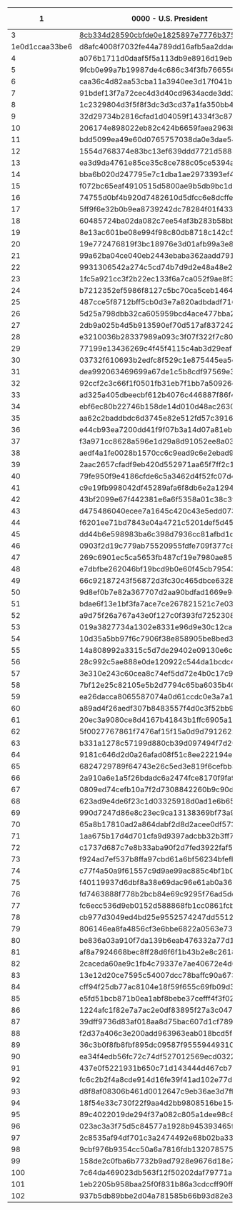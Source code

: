 | 1 | 0000 - U.S. President | 0001 - U.S. Senate | 0002 - Governor | 0003 - County Clerk | 0004 - Question 1 - should the starting time of the annual town meeting be moved to 6:30 PM? |
| --- | --- | --- | --- | --- | --- |
| 3 | [8cb334d28590cbfde0e1825897e7776b37564168](https://github.com/TrustTheVote-Project/VTP-mock-election.US.14/commit/8cb334d28590cbfde0e1825897e7776b37564168) | 2c62af95112fd3bcaef879359039d57cb5a74f63 | 511e2d6adfcf4dd96f98e5dcdd08aa67a95f66d7 | be1df024257c92686ac113b35b\
1e0d1ccaa33be6 | d8afc4008f7032fe44a789dd16afb5aa2ddac04c |
| 4 | a076b1711d0daaf5f5a113db9e8916d19eb43923 | bbb105c20d87e6fc05d02d698b5a952054e7698b | 5e0608e06aa3ac109b227944f930779bcb4be486 | a95d8cf214c25d7a782b0b7d3857bf49481a899d | 71ed0892b6a18b5fd91b15c4cf2544646d627e5c |
| 5 | 9fcb0e99a7b19987de4c686c34f3fb7665562a79 | 22d163349d42f7c03c03c88f4b5bb19f88609f17 | de35094ba6577845fdb8b1371ae98571d60226b0 | edfd8758bc5e108ed52f6eabf59c32ad2e736999 | d5d9f06d78139ac1ef529514aa00439427b5a6b5 |
| 6 | caa36c4d82aa53cba11a3940ee3d17f041b0bfee | 4e29106d9d7bf3f9b8df8e5152e4b56f109fd819 | 84f196e27c1fd67edfd31915c5fc392d96db4282 | 6c065412a9fdfba898b9b17f3087a08bc3c6d2df | 64e52d36e30855c2b5b2020bbfb5c89e2310cec8 |
| 7 | 91bdef13f7a72cec4d3d40cd9634acde3dd3cd1e | 225e4732c4ae0f462e22c71928ef6c749072ab4f | 768b31f54029ff4439dc3ac956bda704f1169b8b | c7a42960469f5e498efe91c03d06b328834f947c | a65fac9d93fb89cea68662fa9cddfb88b4b2de5e |
| 8 | 1c2329804d3f5f8f3dc3d3cd37a1fa350bb4dfa3 | f7c8391d2c51709babb009a175cc755283485612 | 83c4521e7395ed24e297509f64a01b16b91f909a | a92290df3318c7ba18dc141d078818b43a287ef8 | f846a9adcfa1ac2e61ae0df0ac1131b96271433b |
| 9 | 32d29734b2816cfad1d04059f14334f3c87ffd4d | cf301091386f7f4c3fdc6f7e91baa8fe238e1e75 | 59231bcf71d7b8bea03e5e7456b11849132bdf70 | 44dbddf23f6055e11b4e3d0d3dd31ffa1569469c | 27a4fec7ccc558b71f5bdc210b2a17d01647003f |
| 10 | 206174e898022eb82c424b6659faea2963bcb502 | d7deecf61b0696dc501e4000f1cfb88d432f8337 | aa913235fec5242b390e702f8695f2777bc049c5 | 6b8f519262d1a090bb20c2575f15d73277d7593b | 7bc7fba227eb8275a5dd5284af6ca73ae347056d |
| 11 | bdd5099ea49e60d0765757038da0e3dae5443f32 | 367bfb5176b09c40dac9f66eafa8ca3f4ab2dc99 | bcaec7d04a3d43ab82a9e1727eda2b9f35773df1 | 4e139fa6e1f380435359fd026e7e14d012c36913 | b970b4224428ce52cffb68754c1900ea07d1c670 |
| 12 | 1554d768374e83bc13ef639ddd7721d58859e008 | e16b6804fb4e02c9244fddd73ecb3d50caa9e99a | 70167c2499bef1744e465967259209209be86902 | db2a9012e71bbd5bfe8dd384c4d178788f156ea8 | 0dd1200b4560134315d935a55b94b5593001841f |
| 13 | ea3d9da4761e85ce35c8ce788c05ce5394aa5ca9 | 54184ffe8a2161d73660ab24b2368704e12e8e3e | b69e58663ad78778406d97ab6653fcd8c171598b | b4dbb2afb9be21ef56a2db0b9d2a6bb0a9210604 | f35571c7ac5f50fec941bea991da1a841f8e7e27 |
| 14 | bba6b020d247795e7c1dba1ae2973393ef4cd6bc | 9d91fa96b1f19409146a7b11716fdd9f244d77fe | 2101eff4624c6fdc229a0a7f3956bfc27f423c7f | 47b18d4c5df95148a63007a65b4a8c9520ce606e | 1eb3f915b49598a1c8bcafb5f56c36623281dbf2 |
| 15 | f072bc65eaf4910515d5800ae9b5db9bc1dc881d | 1c2fd8d08c92be91ff3513b39f474f2c7966fd65 | 53583016488ecc629912253efffd34474ff68d78 | e11363d2b29fc633203b975733208c7180a7ebc3 | 832fe489f1b9c32e921da6f62a258d9b760a4bcc |
| 16 | 74755d0bf4b920d7482610d5dfcc6e8dcffe1650 | b312176043673a64f3588867248056971abb96fb | ea8bac18636d32363a8366528fdc86e168b88298 | 5d9ac28b230c0891a4722c6985d171c3f5b36d82 | fd07e5922779cccff4d6f1a3b2dbc21c42858be9 |
| 17 | 5ff9f6e32b0b9ea8739242dc78284f01f43345ca | 5ca6ee3f9c56cd600ebff13d3fcccf4739acf3c4 | 040419d9c05a45f76cf5a5d05efff884e8cc5eb7 | 7da5e49a49a8d8b501d2f11b2e0fc3e3736dbb95 | 87a91eafafe1ebc3d645d5323bb6e6b0ec0837b5 |
| 18 | 60485724ba02da082c7ee54af3b283b58bb1ba50 | a038362745eb44fc05f4adaadc2521a7eab292d5 | 7462099f408594ea6a5c958f55475b6d28184a58 | 4641007c6d4298c014266ec02f23c2c862b562d9 | 1c36d0d3f0d02dceb78d0a21f527d8178855a1ab |
| 19 | 8e13ac601be08e994f98c80db8718c142c51b459 | 796270f11684f82aaf6f7d6f68fe9d57509ee561 | c14e9175d0ad97d126bc571885bc0b93761aa926 | 98427c87574d8865e2b4ce380418ee482b6bc39a | b2bf4c3130b31e5de09b754705a0134115a059e6 |
| 20 | 19e772476819f3bc18976e3d01afb99a3e81034e | be33175fd870d383400224753b2e24d4d379437e | 25c3dea40d441daabf9f2c38bb20b551b7b9addf | d3ea23c52502ee3b474d29159557280f0ae40677 | 0c03da9a81fd45c77b64885efda730eb0b2dfc92 |
| 21 | 99a62ba04ce040eb2443ebaba362aadd79193f5d | 881e344347a1d4d2dc87cbf6b21657b66074848e | 625ab432de9ba216db0d019d98308f4bb82d507b | c217276edd3138c94208de76449d96560e23962f | 1d73472970b282787cad4313533357a08cc3148e |
| 22 | 9931306542a274c5cd74b7d9d2e48a48e2601f0e | 8d0e9afb9fe44f19f5d2e766cd42806de3f75d43 | 17767740e0c7cc4bf810d95e393718c3660db175 | fadc21797f1260793b178f4ba1a63ab6689d6e29 | 75231a764969cc604397c03790220e7c38600c16 |
| 23 | 1fc5a921cc3f2b22ec133f6a7ca052f9ae8f3b10 | 67985e386dbe4681eda111640f012077fa3420ab | f9c2faf8d2546ebd09c06b6661d3441b27c12010 | 56231e95fd6c663620579a7d7265e702a5960444 | 6ac024e4ac01d69b77a60c045666b7da2871d79a |
| 24 | b7212352ef5986f8127c5bc70ca5ceb14646f4b2 | 9ef3cdb7746f3f5ca7d82ae49eb208f2226dade4 | 71d65bf5a8775ef50567058ef61d1e1c46ac8d29 | 4089164f30496b035ca9ab3e64df913aaa319418 | 6624e1baa6e3e8b00cd4620df2626dc9f2aabaa8 |
| 25 | 487cce5f8712bff5cb0d3e7a820adbdadf7162ab | 49296c7252380536e710e14e9272774973a6b2d1 | d4579fdc7c2501a9b8d90e3e7f4aabde2991b395 | 8f900d7088809040a96e59f82327ed040853cdd6 | ead5b53e371b10a36e7815c59c51f35449d2c77b |
| 26 | 5d25a798dbb32ca605959bcd4ace477bba214397 | 71dbe6e42fde67401d68f523d61599573709d23e | 32eeaff158a955f5f99e6b97210dddcb2e7d2726 | c1ef31c9decf215f4f6e8a1ac63528544f214a11 | 29cc36a424dcc3d025f7e99eca086de6daf3bdd2 |
| 27 | 2db9a025b4d5b913590ef70d517af837242fe66b | 5a6c0e128d0408850b7401fc10e247d771d2dcbd | a9711ae941d843085a05fb0d90674cef9cd7531d | d52c1e5c5c5ee5f51a07dae05ec26df9ad46f127 | 521b79f558ba657c7e63747ba0ad5c1e2010de4e |
| 28 | e3210036b28337989a093c3f07f322f7c80e5a97 | b0cec9d3653645bdac66e3a13dd0fdf78299558b | b80da5b1220d8b3e9477b3d849afb80102d926bb | 7f7a44eb40b19ab8b59ba8b99b385a570b13348c | 518e504b2709b9f90d69e52fe4af37310eefbe7c |
| 29 | 77199e13436269c4f45f4115c4ab3d29eaf7afb6 | 9bfa71d66a37610f6e7c103af0a0ef44960c803e | 08d21b02176ce4e4c361d607721dc251af0ddc34 | 11dac5ec4d3cb0a02adb6c2f65dc7b39cf3a0f42 | 441f49e9f76a280b125607f6623bc29788e8495a |
| 30 | 03732f610693b2edfc8f529c1e875445ea5cf168 | af671d032c71e567e3128f6bd587b8d0622ff520 | 4b2b0f3bc2a0fafd4ecf2a88e592b7ad82d21ece | 815523068f3c31bddbcd806eb0118dff102a3b6f | 233ea1394b1e7c83ee4767b343dff7d9736c0071 |
| 31 | dea992063469699a67de1c5b8cdf97569e3ed7b8 | 9987af3a3df0f589181725ac19febce09c8f23b5 | e83486f567bb8dee1748251008ced40a907946f8 | 210dc3232cc224892165b27891311fe267be6a42 | 3a802e0c01be54893f99d6094dcbb4c296699425 |
| 32 | 92ccf2c3c66f1f0501fb31eb7f1bb7a50926c5e8 | 5d60e4d6b525d46b46d84d787872b821e3116a79 | e3430f98f1d74bcaec3792ef0e3461e01a985d9a | 195fb93cded5e59436e9cc2874174772d58a032f | 9f70f7d09564b2f9747dc4bb39a730cbdc6f00b5 |
| 33 | ad325a405dbeecbf612b4076c446887f86f4ab3b | c41cbca909c0f88cb7bef7df73d26a91089a41d5 | 2d0ea306d669dee70664d9f63eb7a99c3fccdd3e | 0e9884bf3734845a4247d5d8a2f934c4ff66c1a4 | 46306fe47b20124b38a24a16a2c0ea57aa08acc5 |
| 34 | ebf6ec80b22746b158de14d010d48ac2630d42e6 | 9f00e1d596f10f4defc3d9796a40e4216495877a | 3fd079ad5c47c94f58f5b3d7cc9f6c975a286a3f | 61d8d8f51c3f726c262a01ea565ee0b6f6cceb02 | 05e7031e9fbef3d7b48411f2cc7f6a113fa0d6dd |
| 35 | aa62c2baddbdc6d3745e82e512fd57c3916b40cc | 9bdb137b52dd388f147aeaa5355d0c524270ac90 | 30a3ed47b88537dfb0c44fb0882c7cc00bb61471 | 24aee668bc1aa3bc1af30d35610ceda8f23323bb | a02fa078a344790bdb80ee110120070aa300a70a |
| 36 | e44cb93ea7200dd41f9f07b3a14d07a81eb7a8d5 | 024b5e5b630ce9e7a58d371b912b7c0a53c28288 | b89b3a1d6980b1bad68467cebada1fb944e3ae7f | e25c9ffd4fb80c802bf682fa1c444f8a93ea1e76 | e449b835e3cb131535f76a7bde885d5d1c388dbb |
| 37 | f3a971cc8628a596e1d29a8d91052ee8a03dc61c | 5decf8e82c688dc1039f1c5652c8bff24a903377 | 5855e3474d92ad7ef1cd404e5161c164fa8c2df9 | 4e555417df0071ccf574dbc255d15a7a32a54dbd | 8bd1b900c40e0d4ed2d9d65f3244868996aeb239 |
| 38 | aedf4a1fe0028b1570cc6c9ead9c6e2ebad9b372 | 7033e21efd1cfe154080ac6114fd3e3a462bdb70 | e7e90f303439424ddb5c3d5d010729a3c723ea64 | 3a5272ac653dcd85cc0b37b8c8f8b6eed3bc23b7 | bdbbe407a973f246541252991cbdd5cc9a19964d |
| 39 | 2aac2657cfadf9eb420d552971aa65f7ff2c123c | 184ee0bcc0e6c45f022da1e498a8412d3d7a7e97 | cbff9042049cf04f1e3239fd668346d022fdf945 | 000741df9ea253a227016e1b68dbcecd9a61fcf3 | e7f51f8584b43b19f911286bdc21acaab2567301 |
| 40 | 79fe950f9e4186cfde6c5a3462d4f52fc07d49ef | 452276acf0fda596e3aa26c7dc12b029099efb7f | 2c207b6afda00478a1b9e37aa2ed056bb48f8f59 | e76aaba9231640fc4b24b76f949775cee74e4670 | 8116fd5e59689b7fc21053cd6e79f07b50ad0c4f |
| 41 | c9e19fb998042df45289afa6f8db6e2a12943f4b | 07c4893a206466841dcc2f8d3475df877db30b00 | 259c5b80a3d48b76ed2c4535c02781b19259b84b | 7672aec0cd5b6e03b88c6868cd368a56bcd99d29 | a6fd7e4bc2525baf309c39ee3dd28c7d6b5e30a2 |
| 42 | 43bf2099e67f442381e6a6f5358a01c38c3febf1 | d062537babfe741604bb326a46356829f33aa126 | 37e61aa218327234a07f9c5e356c663819fa0330 | 769459f17066dd5307c9a8499e94f4b16fc29a19 | 69713f28ec56c2fc82272ee3c85ffd5340d3c693 |
| 43 | d475486040ecee7a1645c420c43e5edd073a1e0c | d820f6ad9a7b9bf4bf22411724873d6026139f9d | bfa6ea8e28c36e78283c0405a720dde0f292a362 | e5cceca1a4a75666bfa394a599bb824863115d0e | ac5aec1f934dd78888eb28303bac1e6a7d0c1205 |
| 44 | f6201ee71bd7843e04a4721c5201def5d4541b8f | 21b0cdc8ecc8bcc37fe759dbd405b81005a5e99c | 25053f70174052447fcb0075e8c590de0f8dc1b2 | ae33066d58f1b4b22c4a2ad9a929de41211682f9 | a98113eb96d09ae201a45c522aeb7c03cc320980 |
| 45 | dd44b6e598983ba6c398d7936cc81afbd1d97c25 | 00991c31cd575f60fd01c1ec5dd3695a63ba6c6a | 670325ffcd1e1bb476ff38fbce71c4b8f4bbcbd6 | 3b4f95d40b135b3c64a59e43e2d5371ac106c4ce | cc2858db0eb060146946170792b4c25e21fc4bd0 |
| 46 | 0903f2d19c779ab75520955fdfe709f377c8b4f1 | 8dd323c0a30d084277af807179a8c074fce92741 | 28ee10b803cbf18e9eea777a7dd4c1fdb33d34d5 | 0f459a2e5f7b73a88b4e2855ce456e5aec5f68d5 | d7c7d1633e8802d26c5c9affeb4282343a8e278d |
| 47 | 269c6901ec5ca5653fb487cf19e7980ae852470d | 6a407475c72c43568467e94a72fdebb9c63e76c7 | 7db4645160204ccdff8b454b30fe209189b8b36d | c2f8fbb96982156b6b59d758926b95a6c7c7b111 | c920c6757f1e648ddf950b947ef5177d247e12c3 |
| 48 | e7dbfbe262046bf19bcd9b0e60f45cb7954363e4 | 512c307b6b4911b14742187d0f937d584a018231 | a8006d2bcd6867711042913d1288a880a7f4f2ba | bfcc3e3269d14ab5c196fd001c066bbe003d9773 | ad279db47e1c9fcdbf90787897d06a96de2d49dc |
| 49 | 66c92187243f56872d3fc30c465dbce6328c73a6 | 1b561d38e62526c2668d0949c4c5bc1f148ce49a | f56ca68d0a71887e4672cc581ab4c043664ab216 | f62b890028940058ceead6034065b38e29243783 | 6f02c2771b2cecf57aef89a57cd9015f1f89e9da |
| 50 | 9d8ef0b7e82a367707d2aa90bdfad1669e9d9d00 | 79244ab3f099022c4f0e98b4e8dcd1e565a1e902 | 7922b391fe64bf57a0c869c84ad69cba4821c0f9 | 73e8bd9658d7c18691ed250fc644a877fb18648c | 4d7ae77f416514760388e69c3a43dd4e49f88915 |
| 51 | bdae6f13e1bf3fa7ace7ce267821521c7e031b92 | 10bd7d8b17867b9acb47a41df5887bef25b261e1 | fd69fba5829276ee0031c0bd3e78fd9beffda787 | 76e60b2e873b305fe5a74aa7c912458bf1f0df53 | 33f1d676b3fc088b014397711306113634abb4c7 |
| 52 | a9d75f26a767a43e0f127c0f393fd72523085605 | 0f5286c390d1a653879b3c8233d1008ffb8528d2 | cb508289a006dcfa35c3e6709fc0030be042500b | a0e2ec1f429d87ca8500401020ac22a6210cdcaa | b2e68f49a9595434d851d98073d017e7c6765c70 |
| 53 | 019a3827734a1302e8331e96d9e30c12ca13ab4c | da1ed74c78d3326dc3fb8d577ae1f9a2142eb3df | dea339042eed345e076267d76de8bd5a56f44e5f | 06cf929abee38c05fa8bf996624e70027fca8e03 | 23cc827c29e989e8a2d127dc15cf060b27b463ec |
| 54 | 10d35a5bb97f6c7906f38e858905be8bed39241e | 3e793df706cb09639b3e0024126724b601d4eced | cc31d557d112914df1b2ef8bac2787eb84a9ebfd | 10f269d63a74feed0502f3dc60892d02c4826e48 | 41c19d43063623d0389f0379eaa051243fa3da70 |
| 55 | 14a808992a3315c5d7de29402e09130e6c74c391 | 056e4c10f0bc850043cce5660cf292074f4e98af | 178b8a630347044b80b130a00dd3db2fe09d7ed9 | e539a3c72f183e28106a89fc0d807ae1d3d6e8cf | 677152094fd64f96ef751e78eb7359e6eeac4ec7 |
| 56 | 28c992c5ae888e0de120922c544da1bcdc45fd88 | 3cf14b8f363a4738d88bd9ff2c38377f1274be06 | 3a8786b71e76b3f01b0380a300910a431fb3d3d3 | c235c46b5157adc1f2f696fb568f5ec0b7d68ff7 | 946f21257bc19618b2967abfff67f7ce7a16f731 |
| 57 | 3e310e243c60cea8c74ef5dd72e4b0c17c9fced9 | 62adcd41d638baa8e4d9369c3ecf1c3a8ef550eb | 5128654f9ef0cfffe4d4d811430942d822a574ed | 5312781d612dd88b187f44984fcb05631da5052c | d253c5394a6d416a90c6356510e1c7e9b64a1810 |
| 58 | 7bf12e25c82105e5b2d7794c65ba6035b409d92e | cce891dbef420e60e6bddc8fa0dec87e168aec8b | 1f0296ce109305029e89ed6a2e1b31e17bddbbdc | c20def9ba0c9bad127bd19c2c134017671bca79c | 64e8e43fcb951b4981b98cc4fe8c06e1e11353e4 |
| 59 | ea26dacca8065587074a0d61ccdc0e3a7a1a9beb | b67baa25a5681024cd8e62acd18961a747e03ede | 49b07aefe54d463f56a21961b965e6b334728da8 | c171ef8b7871123e99dff424395f533422d77866 | f1ed91e79ac101f7c133e921fbd6c815f26b163a |
| 60 | a89ad4f26aedf307b8483557f4d0c3f52bb99149 | c0a0118bd2016b3dff34894577fa8edb1803aab7 | 48467d60af72cbb5d4d7842cc5a56eb0f148d920 | d2184db0632970f39c7a9378775a9736798cfeb7 | d04e4b8696d0708b1890a773aa130863bd24a1a0 |
| 61 | 20ec3a9080ce8d4167b41843b1ffc6905a172263 | 8bef5f87658c40bbe7dcda814422a59e844b204d | f088442581dfac4332d8633239c0272f83f8ee2a | dacba213d14d28e5fb6dc4c5d8be88d37b6c8166 | 2cbf5011576f0a6dc49817c5619df237726358e0 |
| 62 | 5f0027767861f7476af15f15a0d9d7912622dee7 | b81524e7729f3ee9bb9040f53cd17c64fe3a5d6a | b030f5abe55b952b305568d63860c59aeb9a21b8 | 099833717b4a067a80de3f1ee9fef9c5a44be872 | c24da1c8640e18279733b0a7e37adfc490d1c54c |
| 63 | b331a1278c57199d880cb39d097494f7d20c5e10 | 34d852163416ea392f60e0fdf9178b35ac17f797 | b0f9f95fe737d0f4a1f619797a18dc02642bc7c9 | db2b5c80a8c129354f6e79c22bd0c1f0f0e64776 | 1a63ae35dd768f91b01a7cc2e8460c1efd457241 |
| 64 | 9181c646d2d0a26afad08f51c8ee222194e62598 | aac5c43654abb6e365845283acd9c2574b4827b0 | c32fb8af5013949c5b92c6c9f1394d6516d608da | f373c0f0e1c530f7131eb9bebd00e6eedd1a34c8 | 12b577c07c92f9d5cf6007df61b231b6612ac351 |
| 65 | 6824729789f64743e26c5ed3e819f6cefbb3afe0 | c67ddff3c8ec2e1a5cb9c9a0ca367ed535a543b1 | 815e459ba1a97454ebd280a948608cbe1ff4e10e | 72de6bbc56d17d9bd702db46fb61a7246a0338d4 | e5ab866fb5ac5b251d168c1bbbfec210a6bc51e8 |
| 66 | 2a910a6e1a5f26bdadc6a2474fce8170f9fa9155 | 5a703310db5a2746133d5ddd0170cab605fdc3a3 | 99d105f646395e4247090b0ae79c1d3ea7b12630 | 7d92b35378c64941a3041d8552411b1d05d4ab3b | 5c311304644ca7d13fb60619438b5b1e09182348 |
| 67 | 0809ed74cefb10a7f2d7308842260b9c90da30ae | 10d9ff858353265f33f1d646e4af2dcbbd2a5b95 | 404f9a64d0bdd49a24376f5bf9d402df4645acb6 | 004028d09e64278454e07d006f10a84f83b2ac46 | 00e3b8d6f4a0d3c734ee3a31ff73a69af00dcb0d |
| 68 | 623ad9e4de6f23c1d03325918d0ad1e6b65200c3 | 96398cd172ed77727ccc10bc8777b60ff1c6041e | e7ae21ba353b9638126b3e6150d4add73606c817 | 47fda83a1a32555a06e261825003c4a56a23475c | c4eb90df2db94891570d4ab18fcf0c635ff3cf24 |
| 69 | 990d7247d86e8c23ec9ca13138369bf73a9645dc | 66270ea94d1d2af14dceeacd305fb9c474ac5d18 | bf844ba1a2e505b14550206a376e0d744e809be7 | 6cf0cd96e78c9d1dedf431cb24f20d4f5c818ea7 | 40da95b36227cf21c6e6ee9a2a4977042a515ea2 |
| 70 | 65a8b17810ad2a864dabf2d8d2acee0df573a92b | 97ce4be53bffbb76e15687906acf08ced04bdf54 | a88fc347b40fc77ee3f4fc51fc190ad2de29d26b | 8a53ddc5fb8e15ecb3c700f588dc2d707bf19f3f | 151bc525ee03aa0a96b04ee28de9315506bc3824 |
| 71 | 1aa675b17d4d701cfa9d9397adcbb32b3ff70fd8 | 93caeabaee98ab4ed1a63d63721020afc8b9fbbe | d23a6e9680a1e0839a38cb5b3ccba55c4ffda6c2 | 9621f468c0b3884db178fc1e65d2fa00e28d71fd | 72c239ae4bf958889535ae953fb2132f2c5d4f4b |
| 72 | c1737d687c7e8b33aba90f2d7fed3922faf5561d | c1ab4e1801f1b2e9a509147cba8d1c662a9100ef | 931dee433b848b1701f7bdea7fd13be9b88d0ddd | d91810f15bc370dc6d0f4c0b4e5cdecbcb4dd9d1 | 8374d998dfc22b8f6854157388b24377e887148f |
| 73 | f924ad7ef537b8ffa97cbd61a6bf56234bfefbd4 | a95634873b4f54a4d2278068dc19871a8b658a81 | e3427f63d98cec36f907fb6f9ef77cae662876cc | 47ef90eb6aeba1a34ffc567b5b91a2c4d2c5d638 | 18d0330d405db6188dd16fddc1ab8cfac3b4ea15 |
| 74 | c77f4a50a9f61557c9d9ae99ac885c4bf1b050f9 | 10c6e262691c206fa93c27d618578a2bd4925ee2 | cd88e51c599450deab280bf486c2ab8c4b1f1865 | 1c325e91270d4b179b28a89f57ac5d456383e95d | a8f4d491c56341fcdefb8ab6be7d5650c44382ce |
| 75 | f40119937d6dbf8a38e69dac96e61ab0a36b0e90 | a0dd9eafe15767288808be47c3791833b95b3165 | ec624171c6b3881dcf19c54d214de57d57f779b9 | 65220beb1b03eacb88897133b177583810fc5867 | 78067cdfc3bde890c37e0ffeb97a3e994ee9f7fb |
| 76 | fd7463888f778b2bcb84e69c9295f76ad5de39a5 | f759e8c415ebe614ad42c96580c0978743fa29df | e045182a75bf0e9d5f5b0536964b0cdce0e7e976 | be589767f18b66675846e56df62e70cb211952b2 | 3cfc892457b87fe0d00bcab54e98917607394f5f |
| 77 | fc6ecc536d9eb0152d588868fb1cc0861fcb9b17 | 574511c2628255a2e1bd4e3ef72ac3d517ef2c57 | 4100ff5731c7d98e8c75457723f3217b65155039 | eec9692de6fdd92710e7b8cd462a0194f0634987 | e9864fd1edca4157d6ef8be6ac11a320a0ac3ce7 |
| 78 | cb977d3049ed4bd25e9552574247dd551236fc34 | 8fa1335f703e49c838981018559807c73461e853 | 6e7e74736b27e67a4c5d7926893b317d92519adc | 4a07482dcc4c0776fc50490cb66f64f2fa5eb978 | 4bca10ad22623cd063b0d0a2f1a5190e346258b4 |
| 79 | 806146ea8fa4856cf3e6bbe6822a0563e730d4c3 | 99120a101a07b28c9c8d20021b08b33effe10d3a | 7c4b53d76a477f03ed154e55370d5c2ac10a94cf | 0b6539745616d580da3cd60c613226391411eeda | 3947cc9df97869b54b4b7e67f9abfb2ac11e044b |
| 80 | be836a03a910f7da139b6eab476332a77d172556 | 31d754a2b86e06bd145ea0757f3bfbd2b675109e | bd70321fadd7d38b13fbbac20daa378a7a071986 | c2f1b09b73b315afc72bb41c2f39eb4f820ac7d3 | 987f25d819ee510116647aae056b2752435c1418 |
| 81 | af8a7924668bec8ff28d6f6f1b43b2e8c261851f | 769e1c62d41b8dde936cba1b145716d53a890be6 | 43db66fdddb8fe81e33cf68043fe65077cdf98c2 | 85e498c114c1827510bf6fd717ecfb850be526ab | 72321023799e3e3e3421b3e7ae45886ccd856421 |
| 82 | 2caceda60ae9c1fb4c79337e7ae40672e4d6456c | 7727d9e88717c02e11ba3c434c9ee4b86ce87124 | 0dba886927a129c933bd27b67f8145a9811d804b | cec0d6b925afa08174ab2a1b9de466c3ea208712 | 4ea949d2623f2d77ed6d8064a82b060221a325e9 |
| 83 | 13e12d20ce7595c54007dcc78baffc90a6732daa | 869e08c187ae77b9e9dc093b45db00fd6f0f6e51 | dfab56166cea940d5aa054a14afa0081e290a5fd | ac91a174c42faf1aac166d030795d5796ac2063e | b4a5b09955a8719c66767a31d26afced30c52ff2 |
| 84 | cff94f25db77ac8104e18f59f655c69fb09d3d66 | 0f518a3b6e5af2ef769b644a7766b9492045d830 | ce675d92ebd39c13a17762135b9e13e9502ca636 | aac0eaad447448333fc231b75d3a4d648c730688 | 840e0a094832967f3b82ff202969de4ecbabcbec |
| 85 | e5fd51bcb871b0ea1abf8bebe37cefff4f3f0294 | 63af48025bbe9e4b3d0afb07eb5752003a278f8e | 67593ea1abacd237dc0d9b3189847fa7f8c30ef7 | c5931b9b822ab073e92df93436da84baad65e067 | b3f7420d5fcc43526016e0e4c5d7a9acb9113e1d |
| 86 | 1224afc1f82e7a7ac2e0df83895f27a3c04772fc | be593daa0b8d4b0059a53f709f268d8c9e513d16 | f643c198f1d4fb851baff74d0fcf048b5fc49178 | 2a7aca8b13813f7cfcc821bd5c467b7e03017b8a | 365dafaa0175a93362b25f131321fe8b7af5b155 |
| 87 | 39dff9736d83af018aa8d75bac607d1cf7890f53 | 32a12e9dbfbfffe1774ab7e1da3e08342e1ba9ff | 88b1353b525dc0273ef909b592c53eaf20fda691 | 1467a37f4dc929c5f8abc5971c2978099c4cab50 | 84f31f0ceaa9c4dc116d9e9639f48098d5d684d4 |
| 88 | f2d37a406c3e200add963963eab018bcd5fb3555 | 2a8f345b65736d220ca44cb280925995b75dfb99 | 82d4b8c0c5a0a255994ee175a4ff355e17010dab | 8ab6eef74b5ec62a74ea80acd347c6e28680f6a1 | 4fc18f496087222258c931774352354ebd30e702 |
| 89 | 36c3b0f8fb8fbf895dc09587f95559449310696f | cc882ae18049ff35882ebe9670d27680bf33dfea | 33bf9a90b0c386526db313da9748bb2c77e73e8d | 42e933cf501097156abebea8b8ee04bddd09e9c9 | 5724409ce6b4b9a8da4ac510515ea809965ba368 |
| 90 | ea34f4edb56fc72c74df527012569ecd03228be7 | 7a10a73ddbb1a7bd44f5fb935d66dd9ab06da2f8 | a90c2fd55d4f0cb249d9ec33a3522ae35bce9282 | 85b86f9bd6f28909f4b020b1c8a8d23689f745b3 | bf5215a712f0ccac29bc7901e3f7f914aa928eac |
| 91 | 437e0f5221931b650c71d143444d467cb75aff9b | 886d8fd9479153bd70d795de0da2c1d7f5e33e01 | 89379dc63c37fcc6462533a517a1780596fb63e9 | a9d91ea1ed482b4e5c2f87efb7d7906146c5f0b2 | 16166d2df0c7f566f3f3413bd42ff462f8c8934f |
| 92 | fc6c2b2f4a8cde914d16fe39f41ad102e77d9363 | efbe7591cf11ebedfc705ed40b8ca1f22ccd0450 | feabd5fe096155bb26bcfe9861028968dbef7520 | cb9d8aeaf504d6b322e4d14dac3c22e00591ec9b | 621339dbd01d9b5ca9b55774be76395598da3c4d |
| 93 | d8f8af08306b461d0012647c9eb36ae3d7ff0277 | c82ba03b33f099b10a6764737a5b680909270867 | 7df40ebbef59492c2fe7fc66bf92b5de88294490 | 8beedc8de79b56d41876eb4007fd9a3b66f8e48a | 783e1e028f0404b350d6e9b5638c80cb09ddd118 |
| 94 | 18f54e33c730f22f9aa4d2bb9808516be15cef6b | 4cbaedc3621c4873e5adca69f10205b37cf065ba | b7e4866fa95546aa2280b3970f5a9049c5daa3e7 | b9bf74eb519b7d21aaefd3b99223568ea9e0594d | 1a95421280e59920416de1d2b6e4e3798bd10284 |
| 95 | 89c4022019de294f37a082c805a1dee98c8a736d | 3f5adb2f39a52d77374e57abc6d9f54b6b857395 | 65777d4fbadf3b8dffc1e8858a08545afd9900a4 | b08fa1450203b3f7a4c6a330fdd833b86f775596 | 49dae0bd5c916914bf81514bb3a1008a36c2b0e0 |
| 96 | 023ac3a3f75d5c84577a1928b945393465fff577 | 3099e989cd7c7796d8e6f29d137c0440aef4023e | aac54b148e7f9cee17e613b8ad3e5f7f50bae870 | 66f8830481b01313cd3e74ee6ee9777ee5d019d4 | f247aa67a0db243229f32fbe650e2be67dd054ed |
| 97 | 2c8535af94df701c3a2474492e68b02ba339a0b0 | fa223b78060424cdb115344d7181bee2053958d8 | 9bc57c33142ed1a07e80c4538fb26b9fc379900e | 8d865d879e392d4d370015e4ee4d6529a875287b | 971682ad8aa39e5b7da111b08d399818655a8fed |
| 98 | 9cbf976b9354cc50a6a7816fdb13207857512f6e | 1670ae11910a4d754591eb58505206a49c9d085f | be0ce8b5ce90e06e995e2537221fc49449d2a508 | d8e11b1d1dd15e86e21708b0541e532a572337eb | 711f3eea4168c82c7db6b72f5fde8e5acbd4daf2 |
| 99 | 158de2c0fba6b7732b9ad7928e9676d18e73e2c4 | e775079db238623d143f553fa44392966558d1c9 | 885219213d073817491e8ff450a145fd1a67fe2b | 2b1cbb3d824959856b50ae417701fe0dc18608df | f0964e3180afe5ad6a3effa5a51e189c1a13d59d |
| 100 | 7c64da469023db563f12f50202daf79771a4d989 | 4c79ca2735372e1e43067e57413e3cac6415011c | dee41c44adab8388c457c2b4f8406aa58b5e2bd3 | 967d69738f83133db36e4f18f8917df66fb4d53f | dc86a715bba33b11fb02d45c93eba9e8741c3d40 |
| 101 | 1eb2205b958baa25f0f831b86a3cdccff90ff44a | 5e3add5aa97d5f77f4e895e465dc4219af36ace1 | 32c9c46c70e06d1133ab976184b1f6380e9fb991 | 7030086b98d0946dd3376711e830384c2e421e54 | 6a123bac4bd37b940df9bff1cacd0584bb161789 |
| 102 | 937b5db89bbe2d04a781585b66b93d82e31a70bf | 31dcdafea322a0e291970a6f4dd7d9300fbcc52d | 1a3b48bdbec4f1d1eab4412c96da29d0a78413b6 | fc5f245dcd5986eedcf55ac4a85b6f08adf4a3d6 | 8880ab4fe6a222a50f78349727b5e2bb1acb1427 | 
